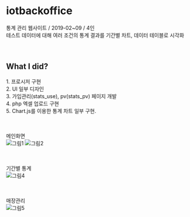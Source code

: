 # iotbackoffice
통계 관리 웹사이트 / 2019-02~09 / 4인 <br>
테스트 데이터에 대해 여러 조건의 통계 결과를 기간별 차트, 데이터 테이블로 시각화<br><br><br>



<h2>What I did?</h2>
 1. 프로시저 구현 <br> 2. UI 일부 디자인  <br> 
 3. 가입관리(stats_use), pv(stats_pv) 페이지 개발 <br>
 4. php 엑셀 업로드 구현 <br> 5. Chart.js를 이용한 통계 차트 일부 구현.<br>
 
 <br><br>메인화면<br>
 ![그림1](https://user-images.githubusercontent.com/48462737/131360274-1c111d9d-864c-48ed-a2e4-7feee8b723f8.png)
 ![그림2](https://user-images.githubusercontent.com/48462737/131360284-9220790e-71c2-41ba-b379-9e41e083707c.png)
 
 <br><br>기간별 통계<br>
 ![그림4](https://user-images.githubusercontent.com/48462737/131360292-57220ae5-92d0-4486-bbdc-442947735fc4.png)
 
 <br><br>매장관리<br>
 ![그림5](https://user-images.githubusercontent.com/48462737/131360301-dcee3f54-3484-4d7e-a028-ea09b715db61.png)
